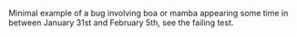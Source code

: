 Minimal example of a bug involving boa or mamba appearing some time in between January 31st and February 5th, see the failing test.
